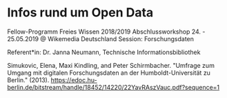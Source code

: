 # Infos rund um Open Data


Fellow-Programm Freies Wissen 2018/2019
Abschlussworkshop 24. - 25.05.2019 @ Wikemedia Deutschland
Session: Forschungsdaten

Referent*in: Dr. Janna Neumann, Technische Informationsbibliothek


Simukovic, Elena, Maxi Kindling, and Peter Schirmbacher. "Umfrage zum Umgang mit digitalen Forschungsdaten an der Humboldt-Universität zu Berlin." (2013). https://edoc.hu-berlin.de/bitstream/handle/18452/14220/22YavRAszVauc.pdf?sequence=1
